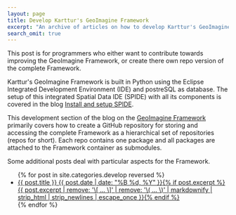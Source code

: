 ```yaml
---
layout: page
title: Develop Karttur's GeoImagine Framework
excerpt: "An archive of articles on how to develop Karttur's GeoImagine Framework."
search_omit: true
---
```


This post is for programmers who either want to contribute towards improving the GeoImagine Framework, or create there own repo version of the complete Framework.

Karttur's GeoImagine Framework is built in Python using the <span class='app'>Eclipse</span> Integrated Development Environment (IDE) and postreSQL as database. The setup of this integrated Spatial Data IDE (SPIDE) with all its components is covered in the blog [Install and setup SPIDE](https://karttur.github.io/setup-ide/).

This development section of the blog on the [GeoImagine Framework](../) primarily covers how to create a GitHub repository for storing and accessing the complete Framework as a hierarchical set of repositories (repos for short). Each repo contains one package and all packages are attached to the  Framework container as submodules.

Some additional posts deal with particular aspects for the Framework.

<ul class="post-list">
{% for post in site.categories.develop reversed %}
  <li><article><a href="{{ site.url }}{{ post.url }}">{{ post.title }} <span class="entry-date"><time datetime="{{ post.date | date_to_xmlschema }}">{{ post.date | date: "%B %d, %Y" }}</time></span>{% if post.excerpt %} <span class="excerpt">{{ post.excerpt | remove: '\[ ... \]' | remove: '\( ... \)' | markdownify | strip_html | strip_newlines | escape_once }}</span>{% endif %}</a></article></li>
{% endfor %}
</ul>
